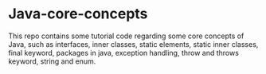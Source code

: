 # Java-core-concepts
This repo contains some tutorial code regarding some core concepts of Java, such as interfaces, inner classes, static elements, static inner classes, final keyword, packages in java, exception handling, throw and throws keyword, string and enum.

